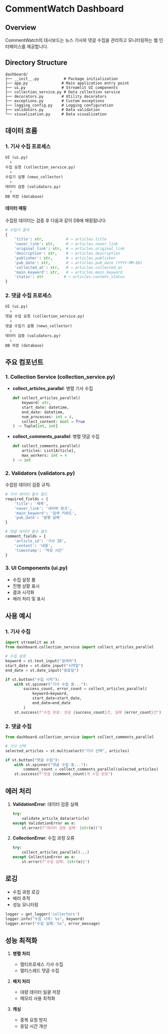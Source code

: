 # CommentWatch Dashboard

## Overview

CommentWatch의 대시보드는 뉴스 기사와 댓글 수집을 관리하고 모니터링하는 웹 인터페이스를 제공합니다.

## Directory Structure

```
dashboard/
├── __init__.py           # Package initialization
├── app.py               # Main application entry point
├── ui.py                # Streamlit UI components
├── collection_service.py # Data collection service
├── decorators.py        # Utility decorators
├── exceptions.py        # Custom exceptions
├── logging_config.py    # Logging configuration
├── validators.py        # Data validation
└── visualization.py     # Data visualization
```

## 데이터 흐름

### 1. 기사 수집 프로세스

```
UI (ui.py)
  ↓
수집 요청 (collection_service.py)
  ↓
수집기 실행 (news_collector)
  ↓
데이터 검증 (validators.py)
  ↓
DB 저장 (database)
```

#### 데이터 매핑

수집된 데이터는 검증 후 다음과 같이 DB에 매핑됩니다:

```python
# 수집기 결과
{
    'title': str,          # → articles.title
    'naver_link': str,     # → articles.naver_link
    'original_link': str,  # → articles.original_link
    'description': str,    # → articles.description
    'publisher': str,      # → articles.publisher
    'pub_date': str,       # → articles.pub_date (YYYY-MM-DD)
    'collected_at': str,   # → articles.collected_at
    'main_keyword': str,   # → articles.main_keyword
    'status': str         # → articles.content_status
}
```

### 2. 댓글 수집 프로세스

```
UI (ui.py)
  ↓
댓글 수집 요청 (collection_service.py)
  ↓
댓글 수집기 실행 (news_collector)
  ↓
데이터 검증 (validators.py)
  ↓
DB 저장 (database)
```

## 주요 컴포넌트

### 1. Collection Service (collection_service.py)

- **collect_articles_parallel**: 병렬 기사 수집

  ```python
  def collect_articles_parallel(
      keyword: str,
      start_date: datetime,
      end_date: datetime,
      num_processes: int = 4,
      collect_content: bool = True
  ) -> Tuple[int, int]
  ```

- **collect_comments_parallel**: 병렬 댓글 수집
  ```python
  def collect_comments_parallel(
      articles: List[Article],
      max_workers: int = 4
  ) -> int
  ```

### 2. Validators (validators.py)

수집된 데이터 검증 규칙:

```python
# 기사 데이터 필수 필드
required_fields = {
    'title': '제목',
    'naver_link': '네이버 링크',
    'main_keyword': '검색 키워드',
    'pub_date': '발행 날짜'
}

# 댓글 데이터 필수 필드
comment_fields = {
    'article_id': '기사 ID',
    'content': '내용',
    'timestamp': '작성 시간'
}
```

### 3. UI Components (ui.py)

- 수집 설정 폼
- 진행 상황 표시
- 결과 시각화
- 에러 처리 및 표시

## 사용 예시

### 1. 기사 수집

```python
import streamlit as st
from dashboard.collection_service import collect_articles_parallel

# 수집 설정
keyword = st.text_input("검색어")
start_date = st.date_input("시작일")
end_date = st.date_input("종료일")

if st.button("수집 시작"):
    with st.spinner("기사 수집 중..."):
        success_count, error_count = collect_articles_parallel(
            keyword=keyword,
            start_date=start_date,
            end_date=end_date
        )
    st.success(f"수집 완료: 성공 {success_count}건, 실패 {error_count}건")
```

### 2. 댓글 수집

```python
from dashboard.collection_service import collect_comments_parallel

# 기사 선택
selected_articles = st.multiselect("기사 선택", articles)

if st.button("댓글 수집"):
    with st.spinner("댓글 수집 중..."):
        comment_count = collect_comments_parallel(selected_articles)
    st.success(f"댓글 {comment_count}개 수집 완료")
```

## 에러 처리

1. **ValidationError**: 데이터 검증 실패

   ```python
   try:
       validate_article_data(article)
   except ValidationError as e:
       st.error(f"데이터 검증 실패: {str(e)}")
   ```

2. **CollectionError**: 수집 과정 오류
   ```python
   try:
       collect_articles_parallel(...)
   except CollectionError as e:
       st.error(f"수집 실패: {str(e)}")
   ```

## 로깅

- 수집 과정 로깅
- 에러 추적
- 성능 모니터링

```python
logger = get_logger('collectors')
logger.info("수집 시작: %s", keyword)
logger.error("수집 실패: %s", error_message)
```

## 성능 최적화

1. **병렬 처리**

   - 멀티프로세스 기사 수집
   - 멀티스레드 댓글 수집

2. **배치 처리**

   - 대량 데이터 일괄 저장
   - 메모리 사용 최적화

3. **캐싱**
   - 중복 요청 방지
   - 응답 시간 개선

